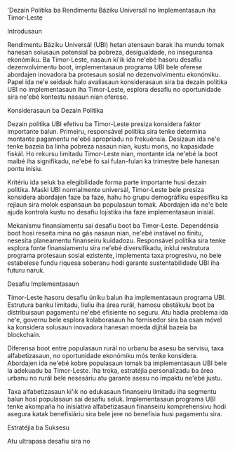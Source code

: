 'Dezain Politika ba Rendimentu Báziku Universál no Implementasaun iha Timor-Leste

Introdusaun

Rendimentu Báziku Universál (UBI) hetan atensaun barak iha mundu tomak hanesan solusaun potensial ba pobreza, desigualdade, no inseguransa ekonómiku. Ba Timor-Leste, nasaun ki'ik ida ne'ebé hasoru desafiu dezenvolvimentu boot, implementasaun programa UBI bele oferese abordajen inovadora ba protesaun sosial no dezenvolvimentu ekonómiku. Papel ida ne'e seidauk halo avaliasaun konsiderasaun sira ba dezain politika UBI no implementasaun iha Timor-Leste, esplora desafiu no oportunidade sira ne'ebé kontestu nasaun nian oferese.

Konsiderasaun ba Dezain Politika

Dezain politika UBI efetivu ba Timor-Leste presiza konsidera faktor importante balun. Primeiru, responsável polítika sira tenke determina montante pagamentu ne'ebé apropriadu no frekuénsia. Desizaun ida ne'e tenke bazeia ba linha pobreza nasaun nian, kustu moris, no kapasidade fiskál. Ho rekursu limitadu Timor-Leste nian, montante ida ne'ebé la boot maibé iha signifikadu, ne'ebé fo sai fulan-fulan ka trimestre bele hanesan pontu inísiu.

Kritériu ida seluk ba elegibilidade forma parte importante husi dezain politika. Maski UBI normalmente universál, Timor-Leste bele presiza konsidera abordajen faze ba faze, hahu ho grupu demográfiku espesífiku ka rejiaun sira molok espansaun ba populasaun tomak. Abordajen ida ne'e bele ajuda kontrola kustu no desafiu lojístika iha faze implementasaun inisiál.

Mekanismu finansiamentu sai desafiu boot ba Timor-Leste. Dependénsia boot hosi reseita mina no gás nasaun nian, ne'ebé instável no finitu, nesesita planeamentu finanseiru kuidadozu. Responsável polítika sira tenke esplora fonte finansiamentu sira ne'ebé diversifikadu, inklui restrutura programa protesaun sosial ezistente, implementa taxa progresivu, no bele estabelese fundu riquesa soberanu hodi garante sustentabilidade UBI iha futuru naruk.

Desafiu Implementasaun

Timor-Leste hasoru desafiu úniku balun iha implementasaun programa UBI. Estrutura banku limitadu, liuliu iha área rurál, hamosu obstákulu boot ba distribuisaun pagamentu ne'ebé efisiente no seguru. Atu hadia problema ida ne'e, governu bele esplora kolaborasaun ho fornisedor sira ba osan móvel ka konsidera solusaun inovadora hanesan moeda dijitál bazeia ba blockchain.

Diferensa boot entre populasaun rurál no urbanu ba asesu ba servisu, taxa alfabetizasaun, no oportunidade ekonómiku mós tenke konsidera. Abordajen ida ne'ebé kobre populasaun tomak ba implementasaun UBI bele la adekuadu ba Timor-Leste. Iha troka, estratéjia personalizadu ba área urbanu no rurál bele nesesáriu atu garante asesu no impaktu ne'ebé justu.

Taxa alfabetizasaun ki'ik no edukasaun finanseiru limitadu iha segmentu balun hosi populasaun sai desafiu seluk. Implementasaun programa UBI tenke akompaña ho inisiativa alfabetizasaun finanseiru komprehensivu hodi asegura katak benefisiáriu sira bele jere no benefisia husi pagamentu sira.

Estratéjia ba Suksesu

Atu ultrapasa desafiu sira no
